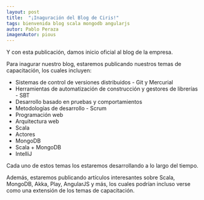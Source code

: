 ```yaml
---
layout: post
title:  "¡Inaguración del Blog de Ciris!"
tags: bienvenida blog scala mongodb angularjs
autor: Pablo Peraza
imagenAutor: pious
---
```


<p>
	Y con esta publicación, damos inicio oficial al blog de la empresa.
</p>
<p>
	Para inagurar nuestro blog, estaremos publicando nuestros temas de capacitación, los cuales incluyen:
	<ul>
		<li>Sistemas de control de versiones distribuidos - Git y Mercurial</li>
		<li>Herramientas de automatización de construcción y gestores de librerías - SBT</li>
		<li>Desarrollo basado en pruebas y comportamientos</li>
		<li>Metodologías de desarrollo - Scrum</li>
		<li>Programación web</li>
		<li>Arquitectura web</li>
		<li>Scala</li>
		<li>Actores</li>
		<li>MongoDB</li>
		<li>Scala + MongoDB</li>
		<li>IntelliJ</li>
	</ul>
	Cada uno de estos temas los estaremos desarrollando a lo largo del tiempo.
</p>
<p>
	Además, estaremos publicando artículos interesantes sobre Scala, MongoDB, Akka, Play, AngularJS y más, los cuales podrían incluso verse como una extensión de los temas de capacitación.
</p>
